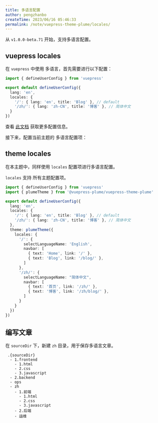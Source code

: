 ```yaml
---
title: 多语言配置
author: pengzhanbo
createTime: 2023/06/16 05:46:33
permalink: /note/vuepress-theme-plume/locales/
---
```


从 `v1.0.0-beta.71` 开始，支持多语言配置。

## vuepress locales

在 `vuepress` 中使用 多语言，首先需要进行以下配置：

```ts
import { defineUserConfig } from 'vuepress'

export default defineUserConfig({
  lang: 'en',
  locales: {
    '/': { lang: 'en', title: 'Blog' }, // default
    '/zh/': { lang: 'zh-CN', title: '博客' }, // 简体中文
  }
})
```
查看 [此文档](https://v2.vuepress.vuejs.org/zh/reference/config.html#locales) 获取更多配置信息。

接下来，配置当前主题的 多语言配置项：

## theme locales

在本主题中，同样使用 `locales` 配置项进行多语言配置。

`locales` 支持 所有主题配置项。

```ts
import { defineUserConfig } from 'vuepress'
import { plumeTheme } from '@vuepress-plume/vuepress-theme-plume'

export default defineUserConfig({
  lang: 'en',
  locales: {
    '/': { lang: 'en', title: 'Blog' }, // default
    '/zh/': { lang: 'zh-CN', title: '博客' }, // 简体中文
  },
  theme: plumeTheme({
    locales: {
      '/': {
        selectLanguageName: 'English',
        navbar: [
          { text: 'Home', link: '/' },
          { text: 'Blog', link: '/blog/' },
        ]
      },
      '/zh/': {
        selectLanguageName: "简体中文",
        navbar: [
          { text: '首页', link: '/zh/' },
          { text: '博客', link: '/zh/blog/' },
        ]
      }
    }
  })
})
```

## 编写文章

在 `sourceDir` 下，新建 `zh` 目录，用于保存多语言文章。

```
 .{sourceDir}
  - 1.frontend
    - 1.html
    - 2.css
    - 3.javascript
  - 2.backend
  - ops
  - zh
    - 1.前端
      - 1.html
      - 2.css
      - 3.javascript
    - 2.后端
    - 运维
```

